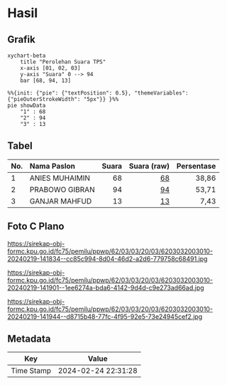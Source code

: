 # Hasil

## Grafik

```mermaid
xychart-beta
    title "Perolehan Suara TPS"
    x-axis [01, 02, 03]
    y-axis "Suara" 0 --> 94
    bar [68, 94, 13]
```

```mermaid
%%{init: {"pie": {"textPosition": 0.5}, "themeVariables": {"pieOuterStrokeWidth": "5px"}} }%%
pie showData
    "1" : 68
    "2" : 94
    "3" : 13
```

## Tabel

| No. | Nama Paslon    | Suara | Suara (raw) | Persentase |
|:--- |:-------------- | -----:| -----------:| ----------:|
| 1   | ANIES MUHAIMIN | 68    | [68][p-1]   | 38,86      |
| 2   | PRABOWO GIBRAN | 94    | [94][p-2]   | 53,71      |
| 3   | GANJAR MAHFUD  | 13    | [13][p-3]   | 7,43       |


[p-1]: https://github.com/gigit-pemilu/pemilu-2024-62-kalimantan-tengah/blob/main/pilpres/hitung-suara/sub/62-kalimantan-tengah/sub/03-kapuas/sub/03-kapuas-timur/sub/2003-anjir-serapat-barat/sub/010-tps/sub/paslon-1.txt
[p-2]: https://github.com/gigit-pemilu/pemilu-2024-62-kalimantan-tengah/blob/main/pilpres/hitung-suara/sub/62-kalimantan-tengah/sub/03-kapuas/sub/03-kapuas-timur/sub/2003-anjir-serapat-barat/sub/010-tps/sub/paslon-2.txt
[p-3]: https://github.com/gigit-pemilu/pemilu-2024-62-kalimantan-tengah/blob/main/pilpres/hitung-suara/sub/62-kalimantan-tengah/sub/03-kapuas/sub/03-kapuas-timur/sub/2003-anjir-serapat-barat/sub/010-tps/sub/paslon-3.txt

## Foto C Plano

https://sirekap-obj-formc.kpu.go.id/fc75/pemilu/ppwp/62/03/03/20/03/6203032003010-20240219-141834--cc85c994-8d04-46d2-a2d6-779758c68491.jpg

https://sirekap-obj-formc.kpu.go.id/fc75/pemilu/ppwp/62/03/03/20/03/6203032003010-20240219-141901--1ee6274a-bda6-4142-9d4d-c9e273ad66ad.jpg

https://sirekap-obj-formc.kpu.go.id/fc75/pemilu/ppwp/62/03/03/20/03/6203032003010-20240219-141944--d8715b48-77fc-4f95-92e5-73e24945cef2.jpg


## Metadata

| Key        | Value               |
| ---------- | ------------------- |
| Time Stamp | 2024-02-24 22:31:28 |



